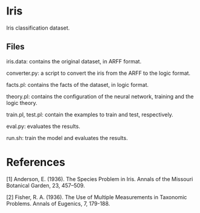 # Iris

Iris classification dataset.

## Files

iris.data: contains the original dataset, in ARFF format.

converter.py: a script to convert the iris from the ARFF to the logic format. 

facts.pl: contains the facts of the dataset, in logic format.

theory.pl: contains the configuration of the neural network, training and the
 logic theory.

train.pl, test.pl: contain the examples to train and test, respectively.

eval.py: evaluates the results.

run.sh: train the model and evaluates the results.

# References

[1] Anderson, E. (1936). The Species Problem in Iris. Annals of the Missouri
 Botanical Garden, 23, 457–509.

[2] Fisher, R. A. (1936). The Use of Multiple Measurements in Taxonomic 
Problems. Annals of Eugenics, 7, 179-188.
